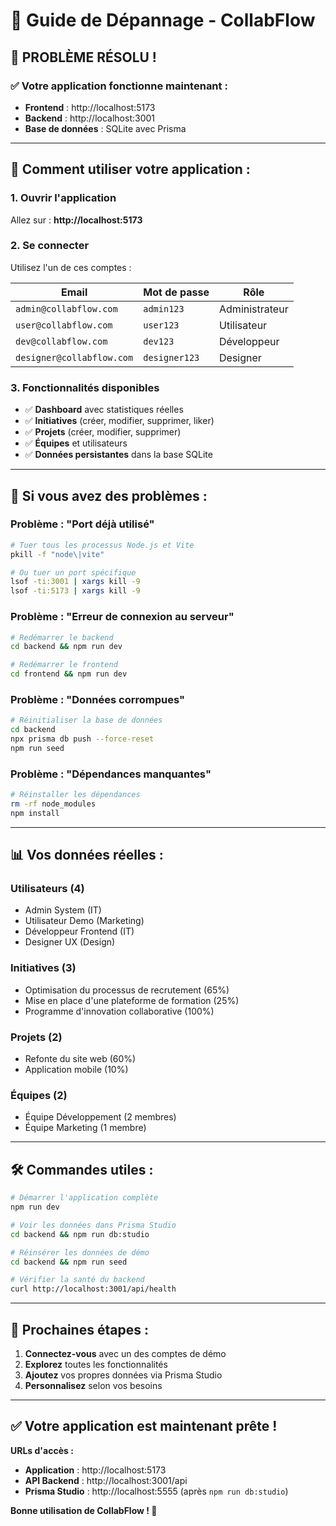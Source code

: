 # 🔧 Guide de Dépannage - CollabFlow

## 🚨 **PROBLÈME RÉSOLU !**

### **✅ Votre application fonctionne maintenant :**

- **Frontend** : http://localhost:5173
- **Backend** : http://localhost:3001
- **Base de données** : SQLite avec Prisma

---

## 🚀 **Comment utiliser votre application :**

### **1. Ouvrir l'application**
Allez sur : **http://localhost:5173**

### **2. Se connecter**
Utilisez l'un de ces comptes :

| Email | Mot de passe | Rôle |
|-------|-------------|------|
| `admin@collabflow.com` | `admin123` | Administrateur |
| `user@collabflow.com` | `user123` | Utilisateur |
| `dev@collabflow.com` | `dev123` | Développeur |
| `designer@collabflow.com` | `designer123` | Designer |

### **3. Fonctionnalités disponibles**
- ✅ **Dashboard** avec statistiques réelles
- ✅ **Initiatives** (créer, modifier, supprimer, liker)
- ✅ **Projets** (créer, modifier, supprimer)
- ✅ **Équipes** et utilisateurs
- ✅ **Données persistantes** dans la base SQLite

---

## 🔧 **Si vous avez des problèmes :**

### **Problème : "Port déjà utilisé"**
```bash
# Tuer tous les processus Node.js et Vite
pkill -f "node\|vite"

# Ou tuer un port spécifique
lsof -ti:3001 | xargs kill -9
lsof -ti:5173 | xargs kill -9
```

### **Problème : "Erreur de connexion au serveur"**
```bash
# Redémarrer le backend
cd backend && npm run dev

# Redémarrer le frontend
cd frontend && npm run dev
```

### **Problème : "Données corrompues"**
```bash
# Réinitialiser la base de données
cd backend
npx prisma db push --force-reset
npm run seed
```

### **Problème : "Dépendances manquantes"**
```bash
# Réinstaller les dépendances
rm -rf node_modules
npm install
```

---

## 📊 **Vos données réelles :**

### **Utilisateurs (4)**
- Admin System (IT)
- Utilisateur Demo (Marketing)
- Développeur Frontend (IT)
- Designer UX (Design)

### **Initiatives (3)**
- Optimisation du processus de recrutement (65%)
- Mise en place d'une plateforme de formation (25%)
- Programme d'innovation collaborative (100%)

### **Projets (2)**
- Refonte du site web (60%)
- Application mobile (10%)

### **Équipes (2)**
- Équipe Développement (2 membres)
- Équipe Marketing (1 membre)

---

## 🛠️ **Commandes utiles :**

```bash
# Démarrer l'application complète
npm run dev

# Voir les données dans Prisma Studio
cd backend && npm run db:studio

# Réinsérer les données de démo
cd backend && npm run seed

# Vérifier la santé du backend
curl http://localhost:3001/api/health
```

---

## 🎯 **Prochaines étapes :**

1. **Connectez-vous** avec un des comptes de démo
2. **Explorez** toutes les fonctionnalités
3. **Ajoutez** vos propres données via Prisma Studio
4. **Personnalisez** selon vos besoins

---

## ✅ **Votre application est maintenant prête !**

**URLs d'accès :**
- **Application** : http://localhost:5173
- **API Backend** : http://localhost:3001/api
- **Prisma Studio** : http://localhost:5555 (après `npm run db:studio`)

**Bonne utilisation de CollabFlow ! 🎉**
